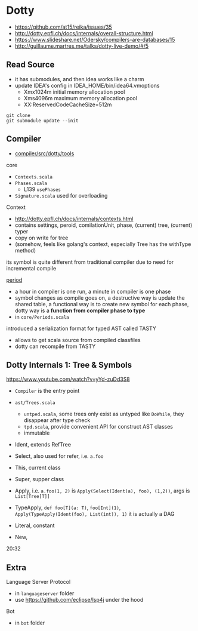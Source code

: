 # Dotty

- https://github.com/at15/reika/issues/35
- http://dotty.epfl.ch/docs/internals/overall-structure.html
- https://www.slideshare.net/Odersky/compilers-are-databases/15
- http://guillaume.martres.me/talks/dotty-live-demo/#/5

## Read Source

- it has submodules, and then idea works like a charm
- update IDEA's config in IDEA_HOME/bin/idea64.vmoptions
  - Xmx1024m initial memory allocation pool
  - Xms4096m maximum memory allocation pool
  - XX:ReservedCodeCacheSize=512m

````
git clone
git submodule update --init
````

## Compiler

- [compiler/src/dotty/tools](https://github.com/lampepfl/dotty/tree/master/compiler/src/dotty/tools)

core

- `Contexts.scala`
- `Phases.scala`
  - L139 `usePhases`
- `Signature.scala` used for overloading

Context

- http://dotty.epfl.ch/docs/internals/contexts.html
- contains settings, peroid, comilationUnit, phase, (current) tree, (current) typer
- copy on write for tree
- (somehow, feels like golang's context, especially Tree has the withType method)

its symbol is quite different from traditional compiler due to need for incremental compile

[period](http://dotty.epfl.ch/docs/internals/periods.html)

- a hour in compiler is one run, a minute in compiler is one phase
- symbol changes as compile goes on, a destructive way is update the shared table,
a functional way is to create new symbol for each phase, dotty way is a **function from compiler phase to type**
- in `core/Periods.scala`

introduced a serialization format for typed AST called TASTY

- allows to get scala source from compiled classfiles
- dotty can recompile from TASTY

## Dotty Internals 1: Tree & Symbols

https://www.youtube.com/watch?v=yYd-zuDd3S8

- `Compiler` is the entry point
- `ast/Trees.scala`
  - `untped.scala`, some trees only exist as untyped like `DoWhile`, they disappear after type check
  - `tpd.scala`, provide convenient API for construct AST classes
  - immutable

- Ident, extends RefTree
- Select, also used for refer, i.e. `a.foo`
- This, current class
- Super, supper class
- Apply, i.e. `a.foo(1, 2)` is `Apply(Select(Ident(a), foo), (1,2))`, args is `List[Tree[T]]`
- TypeApply, `def foo[T](a: T)`, `foo[Int](1)`, `Apply(TypeApply(Ident(foo), List(int)), 1)` it is actually a DAG
- Literal, constant
- New,

20:32

## Extra

Language Server Protocol

- in `languageserver` folder
- use https://github.com/eclipse/lsp4j under the hood

Bot

- in `bot` folder